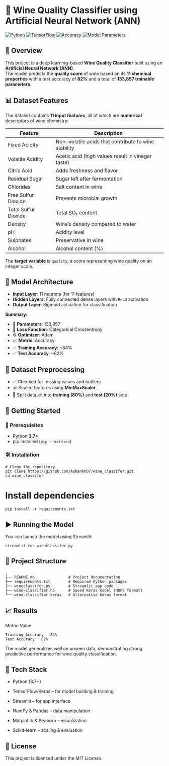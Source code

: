 # 🍷 Wine Quality Classifier using Artificial Neural Network (ANN)

[![Python](https://img.shields.io/badge/Python-3.7%2B-blue.svg)](https://www.python.org/)
[![TensorFlow](https://img.shields.io/badge/TensorFlow-2.x-orange.svg)](https://www.tensorflow.org/)
[![Accuracy](https://img.shields.io/badge/Test%20Accuracy-82%25-brightgreen.svg)]()
[![Model Parameters](https://img.shields.io/badge/Parameters-133%2C857-blueviolet)]()


## 📌 Overview

This project is a deep learning-based **Wine Quality Classifier** built using an **Artificial Neural Network (ANN)**.  
The model predicts the **quality score** of wine based on its **11 chemical properties** with a test accuracy of **82%** and a total of **133,857 trainable parameters**.



## 📊 Dataset Features

The dataset contains **11 input features**, all of which are **numerical** descriptors of wine chemistry:

| Feature              | Description |
|----------------------|-------------|
| Fixed Acidity        | Non-volatile acids that contribute to wine stability |
| Volatile Acidity     | Acetic acid (high values result in vinegar taste) |
| Citric Acid          | Adds freshness and flavor |
| Residual Sugar       | Sugar left after fermentation |
| Chlorides            | Salt content in wine |
| Free Sulfur Dioxide  | Prevents microbial growth |
| Total Sulfur Dioxide | Total SO₂ content |
| Density              | Wine’s density compared to water |
| pH                   | Acidity level |
| Sulphates            | Preservative in wine |
| Alcohol              | Alcohol content (%) |

The **target variable** is `quality`, a score representing wine quality on an integer scale.


## 🧠 Model Architecture

- **Input Layer**: 11 neurons (for 11 features)
- **Hidden Layers**: Fully connected dense layers with `ReLU` activation
- **Output Layer**: Sigmoid activation for classification

**Summary:**
- 🔢 **Parameters**: 133,857  
- 🧮 **Loss Function**: Categorical Crossentropy  
- ⚙️ **Optimizer**: Adam  
- 📈 **Metric**: Accuracy  
- ✅ **Training Accuracy**: ~84%  
- ✅ **Test Accuracy**: ~82%


## 🧪 Dataset Preprocessing

- ✅ Checked for missing values and outliers  
- 📊 Scaled features using **MinMaxScaler**  
- 🔀 Split dataset into **training (80%)** and **test (20%)** sets

## 🚀 Getting Started

### 🔧 Prerequisites

- Python **3.7+**
- pip installed (`pip --version`)

### 🛠 Installation

```
# Clone the repository
git clone https://github.com/Ashank007/wine_classifer.git
cd wine_classifer
```

# Install dependencies
```
pip install -r requirements.txt
```
## ▶️ Running the Model

You can launch the model using Streamlit:
```
streamlit run wineclassifer.py
```

## 📁 Project Structure
```
.
├── README.md               # Project documentation
├── requirements.txt        # Required Python packages
├── wineclassifer.py        # Streamlit app code
├── wine-classifier.h5      # Saved Keras model (HDF5 format)
└── wine-classifier.keras   # Alternative Keras format
```

## 📈 Results
Metric	Value
```
Training Accuracy	84%
Test Accuracy	82%
```

The model generalizes well on unseen data, demonstrating strong predictive performance for wine quality classification.

## 🧰 Tech Stack

- Python (3.7+)

- TensorFlow/Keras – for model building & training

- Streamlit – for app interface

- NumPy & Pandas – data manipulation

- Matplotlib & Seaborn – visualization

- Scikit-learn – scaling & evaluation

## 📄 License

This project is licensed under the MIT License.